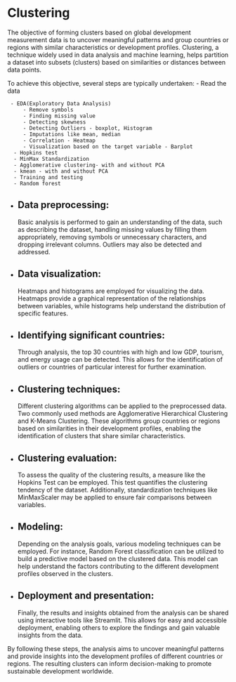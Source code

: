 # Clustering
The objective of forming clusters based on global development measurement data is to uncover meaningful patterns and group countries or regions with similar characteristics or development profiles. Clustering, a technique widely used in data analysis and machine learning, helps partition a dataset into subsets (clusters) based on similarities or distances between data points.

To achieve this objective, several steps are typically undertaken:
     - Read the data
     
     - EDA(Exploratory Data Analysis)
         - Remove symbols
         - Finding missing value
         - Detecting skewness
         - Detecting Outliers - boxplot, Histogram
         - Imputations like mean, median
         - Correlation - Heatmap
         - Visualization based on the target variable - Barplot
      - Hopkins test
      - MinMax Standardization
      - Agglomerative clustering- with and without PCA
      - kmean - with and without PCA
      - Training and testing 
      - Random forest

- ## Data preprocessing:
  Basic analysis is performed to gain an understanding of the data, such as describing the dataset, handling missing values by filling them appropriately, removing symbols or unnecessary characters, and dropping irrelevant columns. Outliers may also be detected and addressed.

- ## Data visualization:
  Heatmaps and histograms are employed for visualizing the data. Heatmaps provide a graphical representation of the relationships between variables, while histograms help understand the distribution of specific features.

- ## Identifying significant countries:
  Through analysis, the top 30 countries with high and low GDP, tourism, and energy usage can be detected. This allows for the identification of outliers or countries of particular interest for further examination.

- ## Clustering techniques: 
  Different clustering algorithms can be applied to the preprocessed data. Two commonly used methods are Agglomerative Hierarchical Clustering and K-Means Clustering. These algorithms group countries or regions based on similarities in their development profiles, enabling the identification of clusters that share similar characteristics.

- ## Clustering evaluation: 
  To assess the quality of the clustering results, a measure like the Hopkins Test can be employed. This test quantifies the clustering tendency of the dataset. Additionally, standardization techniques like MinMaxScaler may be applied to ensure fair comparisons between variables.

- ## Modeling:
  Depending on the analysis goals, various modeling techniques can be employed. For instance, Random Forest classification can be utilized to build a predictive model based on the clustered data. This model can help understand the factors contributing to the different development profiles observed in the clusters.

- ## Deployment and presentation:
  Finally, the results and insights obtained from the analysis can be shared using interactive tools like Streamlit. This allows for easy and accessible deployment, enabling others to explore the findings and gain valuable insights from the data.

By following these steps, the analysis aims to uncover meaningful patterns and provide insights into the development profiles of different countries or regions. The resulting clusters can inform decision-making to promote sustainable development worldwide.






